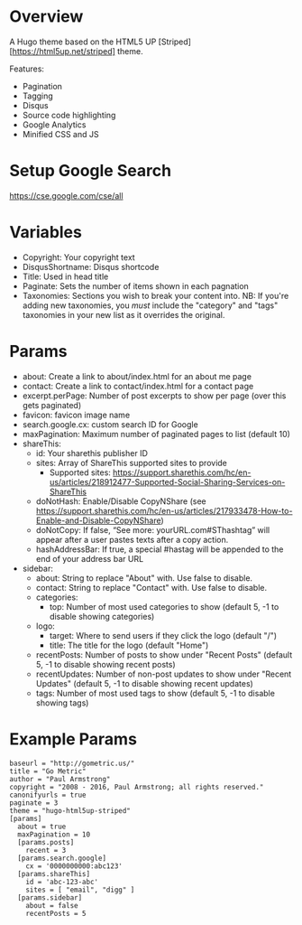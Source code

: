 Overview
========

A Hugo theme based on the HTML5 UP [Striped][https://html5up.net/striped]
theme.

Features:
* Pagination
* Tagging
* Disqus
* Source code highlighting
* Google Analytics
* Minified CSS and JS

Setup Google Search
===================

https://cse.google.com/cse/all

Variables
=========
* Copyright: Your copyright text
* DisqusShortname: Disqus shortcode
* Title: Used in head title
* Paginate: Sets the number of items shown in each pagnation
* Taxonomies: Sections you wish to break your content into. NB: If you're
  adding new taxonomies, you _must_ include the "category" and "tags"
  taxonomies in your new list as it overrides the original.

Params
======
* about: Create a link to about/index.html for an about me page
* contact: Create a link to contact/index.html for a contact page
* excerpt.perPage: Number of post excerpts to show per page (over this
  gets paginated)
* favicon: favicon image name
* search.google.cx: custom search ID for Google
* maxPagination: Maximum number of paginated pages to list (default 10)
* shareThis:
  * id: Your sharethis publisher ID
  * sites: Array of ShareThis supported sites to provide
    * Supported sites: https://support.sharethis.com/hc/en-us/articles/218912477-Supported-Social-Sharing-Services-on-ShareThis
  * doNotHash: Enable/Disable CopyNShare (see https://support.sharethis.com/hc/en-us/articles/217933478-How-to-Enable-and-Disable-CopyNShare)
  * doNotCopy: If false,  “See more: yourURL.com#SThashtag” will appear after a user pastes texts after a copy action.
  * hashAddressBar: If true, a special #hastag will be appended to the end of your address bar URL
* sidebar:
  * about: String to replace "About" with. Use false to disable.
  * contact: String to replace "Contact" with. Use false to disable.
  * categories:
    * top: Number of most used categories to show
      (default 5, -1 to disable showing categories)
  * logo:
    * target: Where to send users if they click the logo (default "/")
    * title: The title for the logo (default "Home")
  * recentPosts: Number of posts to show under "Recent Posts"
      (default 5, -1 to disable showing recent posts)
  * recentUpdates: Number of non-post updates to show under "Recent
      Updates"
      (default 5, -1 to disable showing recent updates)
  * tags: Number of most used tags to show
      (default 5, -1 to disable showing tags)

Example Params
==============

```
baseurl = "http://gometric.us/"
title = "Go Metric"
author = "Paul Armstrong"
copyright = "2008 - 2016, Paul Armstrong; all rights reserved."
canonifyurls = true
paginate = 3
theme = "hugo-html5up-striped"
[params]
  about = true
  maxPagination = 10
  [params.posts]
    recent = 3
  [params.search.google]
    cx = '0000000000:abc123'
  [params.shareThis]
    id = 'abc-123-abc'
    sites = [ "email", "digg" ]
  [params.sidebar]
    about = false
    recentPosts = 5
```
